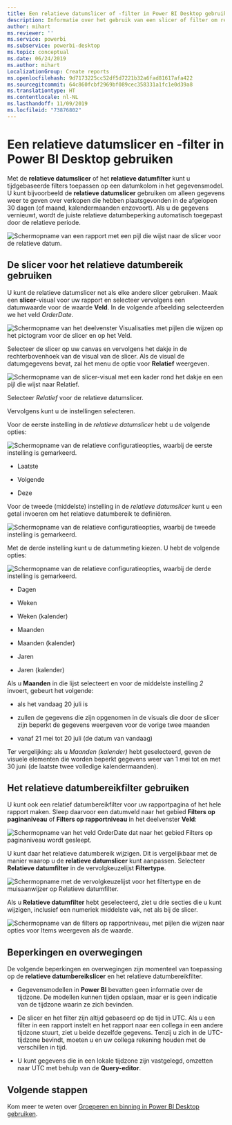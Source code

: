 ```yaml
---
title: Een relatieve datumslicer of -filter in Power BI Desktop gebruiken
description: Informatie over het gebruik van een slicer of filter om relatieve datumbereiken te beperken in Power BI Desktop
author: mihart
ms.reviewer: ''
ms.service: powerbi
ms.subservice: powerbi-desktop
ms.topic: conceptual
ms.date: 06/24/2019
ms.author: mihart
LocalizationGroup: Create reports
ms.openlocfilehash: 9d7173225cc52df5d7221b32a6fad81617afa422
ms.sourcegitcommit: 64c860fcbf2969bf089cec358331a1fc1e0d39a8
ms.translationtype: HT
ms.contentlocale: nl-NL
ms.lasthandoff: 11/09/2019
ms.locfileid: "73876802"
---
```

# <a name="use-a-relative-date-slicer-and-filter-in-power-bi-desktop"></a>Een relatieve datumslicer en -filter in Power BI Desktop gebruiken

Met de **relatieve datumslicer** of het **relatieve datumfilter** kunt u tijdgebaseerde filters toepassen op een datumkolom in het gegevensmodel. U kunt bijvoorbeeld de **relatieve datumslicer** gebruiken om alleen gegevens weer te geven over verkopen die hebben plaatsgevonden in de afgelopen 30 dagen (of maand, kalendermaanden enzovoort). Als u de gegevens vernieuwt, wordt de juiste relatieve datumbeperking automatisch toegepast door de relatieve periode.

![Schermopname van een rapport met een pijl die wijst naar de slicer voor de relatieve datum.](media/desktop-slicer-filter-date-range/relative-date-range-slicer-filter-01.png)

## <a name="use-the-relative-date-range-slicer"></a>De slicer voor het relatieve datumbereik gebruiken

U kunt de relatieve datumslicer net als elke andere slicer gebruiken. Maak een **slicer**-visual voor uw rapport en selecteer vervolgens een datumwaarde voor de waarde **Veld**. In de volgende afbeelding selecteerden we het veld *OrderDate*.

![Schermopname van het deelvenster Visualisaties met pijlen die wijzen op het pictogram voor de slicer en op het Veld.](media/desktop-slicer-filter-date-range/relative-date-range-slicer-filter-02.png)

Selecteer de slicer op uw canvas en vervolgens het dakje in de rechterbovenhoek van de visual van de slicer. Als de visual de datumgegevens bevat, zal het menu de optie voor **Relatief** weergeven.

![Schermopname van de slicer-visual met een kader rond het dakje en een pijl die wijst naar Relatief.](media/desktop-slicer-filter-date-range/relative-date-range-slicer-filter-03.png)

Selecteer *Relatief* voor de relatieve datumslicer.

Vervolgens kunt u de instellingen selecteren.

Voor de eerste instelling in de *relatieve datumslicer* hebt u de volgende opties:

![Schermopname van de relatieve configuratieopties, waarbij de eerste instelling is gemarkeerd.](media/desktop-slicer-filter-date-range/relative-date-range-slicer-filter-04.png)

* Laatste

* Volgende

* Deze

Voor de tweede (middelste) instelling in de *relatieve datumslicer* kunt u een getal invoeren om het relatieve datumbereik te definiëren.

![Schermopname van de relatieve configuratieopties, waarbij de tweede instelling is gemarkeerd.](media/desktop-slicer-filter-date-range/relative-date-range-slicer-filter-04a.png)

Met de derde instelling kunt u de datummeting kiezen. U hebt de volgende opties:

![Schermopname van de relatieve configuratieopties, waarbij de derde instelling is gemarkeerd.](media/desktop-slicer-filter-date-range/relative-date-range-slicer-filter-05.png)

* Dagen

* Weken

* Weken (kalender)

* Maanden

* Maanden (kalender)

* Jaren

* Jaren (kalender)

Als u **Maanden** in die lijst selecteert en voor de middelste instelling *2* invoert, gebeurt het volgende:

* als het vandaag 20 juli is

* zullen de gegevens die zijn opgenomen in de visuals die door de slicer zijn beperkt de gegevens weergeven voor de vorige twee maanden

* vanaf 21 mei tot 20 juli (de datum van vandaag)

Ter vergelijking: als u *Maanden (kalender)* hebt geselecteerd, geven de visuele elementen die worden beperkt gegevens weer van 1 mei tot en met 30 juni (de laatste twee volledige kalendermaanden).

## <a name="using-the-relative-date-range-filter"></a>Het relatieve datumbereikfilter gebruiken

U kunt ook een relatief datumbereikfilter voor uw rapportpagina of het hele rapport maken. Sleep daarvoor een datumveld naar het gebied **Filters op paginaniveau** of **Filters op rapportniveau** in het deelvenster **Veld**:

![Schermopname van het veld OrderDate dat naar het gebied Filters op paginaniveau wordt gesleept.](media/desktop-slicer-filter-date-range/relative-date-range-slicer-filter-06.png)

U kunt daar het relatieve datumbereik wijzigen. Dit is vergelijkbaar met de manier waarop u de **relatieve datumslicer** kunt aanpassen. Selecteer **Relatieve datumfilter** in de vervolgkeuzelijst **Filtertype**.

![Schermopname met de vervolgkeuzelijst voor het filtertype en de muisaanwijzer op Relatieve datumfilter.](media/desktop-slicer-filter-date-range/relative-date-range-slicer-filter-07.png)

Als u **Relatieve datumfilter** hebt geselecteerd, ziet u drie secties die u kunt wijzigen, inclusief een numeriek middelste vak, net als bij de slicer.

![Schermopname van de filters op rapportniveau, met pijlen die wijzen naar opties voor Items weergeven als de waarde.](media/desktop-slicer-filter-date-range/relative-date-range-slicer-filter-08.png)

## <a name="limitations-and-considerations"></a>Beperkingen en overwegingen

De volgende beperkingen en overwegingen zijn momenteel van toepassing op de **relatieve datumbereikslicer** en het relatieve datumbereikfilter.

* Gegevensmodellen in **Power BI** bevatten geen informatie over de tijdzone. De modellen kunnen tijden opslaan, maar er is geen indicatie van de tijdzone waarin ze zich bevinden.

* De slicer en het filter zijn altijd gebaseerd op de tijd in UTC. Als u een filter in een rapport instelt en het rapport naar een collega in een andere tijdzone stuurt, ziet u beide dezelfde gegevens. Tenzij u zich in de UTC-tijdzone bevindt, moeten u en uw collega rekening houden met de verschillen in tijd.

* U kunt gegevens die in een lokale tijdzone zijn vastgelegd, omzetten naar UTC met behulp van de **Query-editor**.

## <a name="next-steps"></a>Volgende stappen

Kom meer te weten over [Groeperen en binning in Power BI Desktop gebruiken](../desktop-grouping-and-binning.md).
